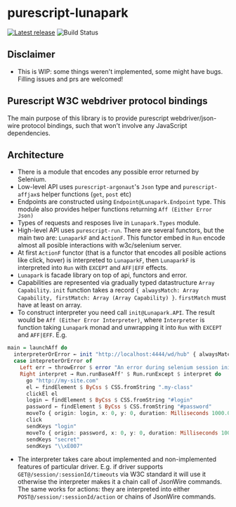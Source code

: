 # purescript-lunapark

[![Latest release](http://img.shields.io/github/release/slamdata/purescript-lunapark.svg)](https://github.com/slamdata/purescript-lunapark/releases)
![Build Status](https://github.com/slamdata/purescript-lunapark/actions/workflows/ci.yml/badge.svg)

## Disclaimer

+ This is WIP: some things weren't implemented, some might have bugs. Filling issues and prs are welcomed!

## Purescript W3C webdriver protocol bindings

The main purpose of this library is to provide purescript webdriver/json-wire protocol bindings, such that
won't involve any JavaScript dependencies.

## Architecture

+ There is a module that encodes any possible error returned by Selenium.
+ Low-level API uses `purescript-argonaut`'s `Json` type and `purescript-affjax`s helper functions (`get`, `post` etc)
+ Endpoints are constructed using `Endpoint@Lunapark.Endpoint` type. This module also provides helper functions
returning `Aff (Either Error Json)`
+ Types of requests and resposes live in `Lunapark.Types` module.
+ High-level API uses `purescript-run`. There are several functors, but the main two are: `LunaparkF` and `ActionF`.
This functor embed in `Run` encode almost all posible interactions with w3c/selenium server.
+ At first `ActionF` functor (that is a functor that encodes all posible actions like click, hover) is interpreted to
`LunaparkF`, then `LunaparkF` is interpreted into `Run` with `EXCEPT` and `AFF|EFF` effects.
+ `Lunapark` is facade library on top of api, functors and error.
+ Capabilities are represented via gradually typed datastructure `Array Capability`. `init` function takes a record
`{ alwaysMatch: Array Capability, firstMatch: Array (Array Capability) }`. `firstMatch` must have at least on array.
+ To construct interpreter you need call `init@Lunapark.API`. The result would be `Aff (Either Error Interpreter)`,
where `Interpreter` is function taking `Lunapark` monad and unwrapping it into `Run` with `EXCEPT` and `AFF|EFF`. E.g.

```purescript
main = launchAff do
  interpreterOrError ← init "http://localhost:4444/wd/hub" { alwaysMatch: [], firstMatch: [[BrowserName Chrome]] }
  case intepreterOrError of
    Left err → throwError $ error "An error during selenium session initialization occured"
    Right interpret → Run.runBaseAff' $ Run.runExcept $ interpret do
      go "http://my-site.com"
      el ← findElement $ ByCss $ CSS.fromString ".my-class"
      clickEl el
      login ← findElement $ ByCss $ CSS.fromString "#login"
      password ← findElement $ ByCss $ CSS.fromString "#password"
      moveTo { origin: login, x: 0, y: 0, duration: Milliseconds 1000.0 }
      click
      sendKeys "login"
      moveTo { origin: password, x: 0, y: 0, duration: Milliseconds 100.0 }
      sendKeys "secret"
      sendKeys "\\xE007"
```
+ The interpreter takes care about implemented and non-implemented features of particular driver. E.g. if driver supports
`GET@/session/:sessionId/timeouts` via W3C standard it will use it otherwise the interpreter makes it a chain call of
JsonWire commands. The same works for actions: they are interpreted into either `POST@/session/:sessionId/action` or
chains of JsonWire commands.
